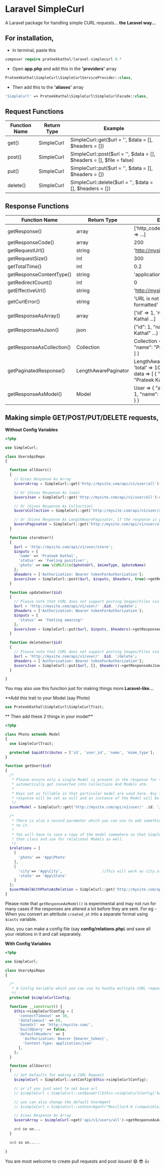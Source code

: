 # Laravel SimpleCurl
A Laravel package for handling simple CURL requests... **the Laravel way...**

## For installation,

* In terminal, paste this
```php
composer require prateekkathal/laravel-simplecurl 0.*
```

* Open **app.php** and add this in the **'providers'** array
```php
PrateekKathal\SimpleCurl\SimpleCurlServiceProvider::class,
```

* Then add this to the **'aliases'** array
```php
'SimpleCurl' => PrateekKathal\SimpleCurl\SimpleCurlFacade::class,
```

## Request Functions

|         Function Name          |     Return Type    |                                 Example                                   |
|             ---                |       ---          |                                   ---                                     |
|            get()               |     SimpleCurl     |            SimpleCurl::get($url = '', $data = [], $headers = [])          |
|           post()               |     SimpleCurl     |   SimpleCurl::post($url = '', $data = [], $headers = [], $file = false)   |
|            put()               |     SimpleCurl     |           SimpleCurl::put($url = '', $data = [], $headers = [])           |
|          delete()              |     SimpleCurl     |         SimpleCurl::delete($url = '', $data = [], $headers = [])          |

## Response Functions
|         Function Name          |     Return Type    |                                 Example                                   |
|             ---                |        ---         |                                   ---                                     |
|        getResponse()           |        array       |                 ['http_code' => 200, 'result' => ...]                     |
|        getResponseCode()       |        array       |                                   200                                     |
|        getRequestUrl()         |       string       |                      'http://mysite.com/api/v1/....'                      |
|        getRequestSize()        |        int         |                                   300                                     |
|        getTotalTime()          |        int         |                                   0.2                                     |
|    getResponseContentType()    |       string       |                             'application/json'                            |
|       getRedirectCount()       |        int         |                                    0                                      |
|       getEffectiveUrl()        |       string       |                       'http://mysite.com/api/v1/....'                     |
|         getCurlError()         |       string       |                       'URL is not properly formatted'                     |
|     getResponseAsArray()       |       array        |                 ['id' => 1, 'name' => Prateek Kathal ...]                 |
|     getResponseAsJson()        |       json         |                 {"id": 1, "name": "Prateek Kathal" ...}                   |
|   getResponseAsCollection()    |    Collection      |     Collection => { [ 0 => {"id": 1, "name": "Prateek Kathal" }... ] }    |
|   getPaginatedResponse()       |LengthAwarePaginator| LengthAwarePaginator => { 'total' => 10, per_page => 10, data => [ { "id": 1, "name": "Prateek Kathal" }... } ] |
|    getResponseAsModel()        |     Model          |      User => { "attributes" : { "id": 1, "name": "Prateek Kathal" } }     |

## Making simple **GET/POST/PUT/DELETE** requests,

**Without Config Variables**
```php
<?php

use SimpleCurl;

class UsersApiRepo
{

  function allUsers()
  {
    // Gives Response As Array
    $usersArray = SimpleCurl::get('http://mysite.com/api/v1/user/all')->getResponseAsArray();

    // Or (Gives Response As Json)
    $usersJson = SimpleCurl::get('http://mysite.com/api/v1/user/all')->getResponseAsJson();

    // Or (Gives Response As Collection)
    $usersCollection = SimpleCurl::get('http://mysite.com/api/v1/user/all')->getResponseAsCollection();

    // Or (Gives Response As LengthAwarePaginator, if the response is paginated)
    $usersPaginated = SimpleCurl::get('http://mysite.com/api/v1/user/all')->getPaginatedResponse();
  }

  function storeUser()
  {
    $url = 'http://mysite.com/api/v1/user/store';
    $inputs = [
      'name' => 'Prateek Kathal',
      'status' => 'Feeling positive!',
      'photo' => new \CURLFile($photoUrl, $mimeType, $photoName)
    ];
    $headers = ['Authorization: Bearer tokenForAuthorization'];
    $usersJson = SimpleCurl::post($url, $inputs, $headers, true)->getResponseAsJson();
  }

  function updateUser($id)
  {
    // Please note that CURL does not support posting Images/Files via PUT requests.
    $url = 'http://mysite.com/api/v1/user/' .$id. '/update';
    $headers = ['Authorization: Bearer tokenForAuthorization'];
    $inputs = [
      'status' => 'Feeling amazing!'
    ];
    $usersJson = SimpleCurl::put($url, $inputs, $headers)->getResponseAsJson();
  }

  function deleteUser($id)
  {
    // Please note that CURL does not support posting Images/Files via PUT requests.
    $url = 'http://mysite.com/api/v1/user/' .$id. '/delete';
    $headers = ['Authorization: Bearer tokenForAuthorization'];
    $usersJson = SimpleCurl::put($url, [], $headers)->getResponseAsJson();
  }

}
```

You may also use this function just for making things more **Laravel-like...**

**Add this trait to your Model (say Photo)
```php
use PrateekKathal\SimpleCurl\SimpleCurlTrait;
```

** Then add these 2 things in your model**
```php
<?php

class Photo extends Model
{
  use SimpleCurlTrait;

  protected $apiAttributes = ['id', 'user_id', 'name', 'mime_type'];
}
```

```php
function getUser($id)
{
  /*
   * Please ensure only a single Model is present in the response for this. Multiple rows will not be
   * automatically get converted into Collections And Models atm.
   *
   * Keys set as fillable in that particular model are used here. Any fillable key, not present in the
   * response will be set as null and an instance of the Model will be returned.
   */
  $userModel = SimpleCurl::get('http://mysite.com/api/v1/user/' .id. '/get/')->getResponseAsModel('App\User')

  /*
   * There is also a second parameter which you can use to add something from the response as a relation
   * to it.
   *
   * You will have to save a copy of the model somewhere so that SimpleCurl can get apiAttributes/fillable fields from
   * that class and use for relational Models as well.
   */
  $relations = [
    [
      'photo' => 'App\Photo'
    ],
    [
      'city'=> 'App\City',                  //This will work as city.state and give state as a relation to city
      'state' => 'App\State'
    ]
  ];
  $userModelWithPhotoAsRelation = SimpleCurl::get('http://mysite.com/api/v1/user/' .id. '/get/')->getResponseAsModel('App\User', $relations);
}
```

Please note that `getResponseAsModel()` is experimental and may not run for many cases if the responses are altered a lot before they are sent. For eg - When you convert an attribute `created_at` into a separate format using `$casts` variable.

Also, you can make a config file (say **config/relations.php**) and save all your relations in it and call separately.

**With Config Variables**
```php
<?php

use SimpleCurl;

class UsersApiRepo
{

  /*
   * A Config Variable which you can use to handle multiple CURL requests...
   */
  protected $simpleCurlConfig;

  function __construct() {
    $this->simpleCurlConfig = [
      'connectTimeout' => 30,
      'dataTimeout' => 60,
      'baseUrl' => 'http://mysite.com/',
      'buildQuery' => false,
      'defaultHeaders' => [
        'Authorization: Bearer {bearer_token}',
        'Content-Type: application/json'
      ],
    ];
  }

  function allUsers()
  {
    // Set Defaults for making a CURL Request
    $simpleCurl = SimpleCurl::setConfig($this->simpleCurlConfig);

    // or if you just want to set base url
    // $simpleCurl = SimpleCurl::setBaseUrl($this->simpleCurlConfig['baseUrl']);

    // you can also change the default UserAgent
    // $simpleCurl = SimpleCurl::setUserAgent("Mozilla/4.0 (compatible; MSIE 6.0; Windows NT 5.1)");

    // Gives Response As Array
    $usersArray = $simpleCurl->get('api/v1/users/all')->getResponseAsArray();

    and so on...
  }

  and so on.....

}
```

You are most welcome to create pull requests and post issues! :smile: :sunglasses: :+1:
